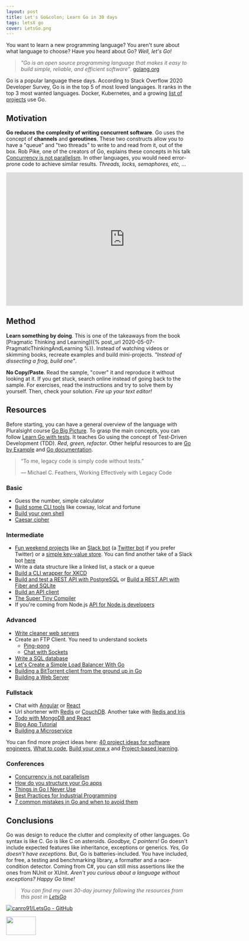 ```yaml
---
layout: post
title: Let's Go&colon; Learn Go in 30 days
tags: letsX go
cover: LetsGo.png
---
```


You want to learn a new programming language? You aren't sure about what language to choose? Have you heard about Go? _Well, let's Go!_

> _"Go is an open source programming language that makes it easy to build simple, reliable, and efficient software"_. [golang.org](https://golang.org/)

Go is a popular language these days. According to Stack Overflow 2020 Developer Survey, Go is in the top 5 of most loved languages. It ranks in the top 3 most wanted languages. Docker, Kubernetes, and a growing [list of projects](https://github.com/golang/go/wiki/GoUsers) use Go.

## Motivation

**Go reduces the complexity of writing concurrent software**. Go uses the concept of **channels** and **goroutines**. These two constructs allow you to have a "queue" and "two threads" to write to and read from it, out of the box. Rob Pike, one of the creators of Go, explains these concepts in his talk [Concurrency is not parallelism](https://blog.golang.org/waza-talk). In other languages, you would need error-prone code to achieve similar results. _Threads, locks, semaphores, etc, ..._

<div class="video-container">
<iframe src="https://www.youtube-nocookie.com/embed/oV9rvDllKEg?rel=0&fs=0" width="640" height="360" frameborder="0"></iframe>
</div>

## Method

**Learn something by doing**. This is one of the takeaways from the book [Pragmatic Thinking and Learning]({% post_url  2020-05-07-PragmaticThinkingAndLearning %}). Instead of watching videos or skimming books, recreate examples and build mini-projects. _"Instead of dissecting a frog, build one"_.

**No Copy/Paste**. Read the sample, "cover" it and reproduce it without looking at it. If you get stuck, search online instead of going back to the sample. For exercises, read the instructions and try to solve them by yourself. Then, check your solution. _Fire up your text editor!_

## Resources

Before starting, you can have a general overview of the language with Pluralsight course [Go Big Picture](https://app.pluralsight.com/library/courses/go-big-picture/table-of-contents). To grasp the main concepts, you can follow [Learn Go with tests](https://github.com/quii/learn-go-with-tests). It teaches Go using the concept of Test-Driven Development (TDD). _Red, green, refactor_. Other helpful resources to are [Go by Example](https://gobyexample.com/) and [Go documentation](https://golang.org/doc/).

> “To me, legacy code is simply code without tests.”
> 
> ― Michael C. Feathers, Working Effectively with Legacy Code

### Basic

* Guess the number, simple calculator
* [Build some CLI tools](https://github.com/danistefanovic/build-your-own-x#build-your-own-command-line-tool) like cowsay, lolcat and fortune
* [Build your own shell](https://github.com/danistefanovic/build-your-own-x#build-your-own-shell)
* [Caesar cipher](https://en.wikipedia.org/wiki/Caesar_cipher)

### Intermediate

* [Fun weekend projects](https://www.opsdash.com/blog/fun-weekend-projects-golang.html) like an [Slack bot](https://www.opsdash.com/blog/slack-bot-in-golang.html) (a [Twitter bot](https://tutorialedge.net/golang/writing-a-twitter-bot-golang/) if you prefer Twitter) or a [simple key-value store](https://www.opsdash.com/blog/persistent-key-value-store-golang.html). You can find another take of a Slack bot [here](https://chrisrng.svbtle.com/building-a-slack-bot-in-golang)
* Write a data structure like a linked list, a stack or a queue
* [Build a CLI wrapper for XKCD](https://eryb.space/2020/05/27/diving-into-go-by-building-a-cli-application.html)
* [Build and test a REST API with PostgreSQL](https://semaphoreci.com/community/tutorials/building-and-testing-a-rest-api-in-go-with-gorilla-mux-and-postgresql) or [Build a REST API with Fiber and SQLite](https://tutorialedge.net/golang/basic-rest-api-go-fiber/)
* [Build an API client](https://blog.gopheracademy.com/advent-2019/api-clients-humans/)
* [The Super Tiny Compiler](https://github.com/hazbo/the-super-tiny-compiler)
* If you're coming from Node.js [API for Node.js developers](https://www.youtube.com/playlist?list=PLzQWIQOqeUSPFPVfticl-CsmUv82Gb5W-) 

### Advanced

* [Write cleaner web servers](https://dev.to/chidiwilliams/writing-cleaner-go-web-servers-3oe4)
* Create an FTP Client. You need to understand sockets
    * [Ping-pong](https://gist.github.com/kenshinx/5796276)
    * [Chat with Sockets](https://www.thepolyglotdeveloper.com/2017/05/network-sockets-with-the-go-programming-language/)
* [Write a SQL database](http://notes.eatonphil.com/database-basics.html)
* [Let's Create a Simple Load Balancer With Go](https://kasvith.github.io/posts/lets-create-a-simple-lb-go/)
* [Building a BitTorrent client from the ground up in Go](https://blog.jse.li/posts/torrent/)
* [Building a Web Server](https://www.gophersumit.com/series/web-1/)

### Fullstack

* Chat with [Angular](https://www.thepolyglotdeveloper.com/2016/12/create-real-time-chat-app-golang-angular-2-websockets/) or [React](https://tutorialedge.net/projects/chat-system-in-go-and-react/)
* Url shortener with [Redis](http://bindersfullofcode.com/2019/02/12/golang-url-shortener.html) or [CouchDB](https://www.thepolyglotdeveloper.com/2016/12/create-a-url-shortener-with-golang-and-couchbase-nosql/). Another take with [Redis and Iris](https://www.kieranajp.uk/articles/build-url-shortener-api-golang/) 
* [Todo with MongoDB and React](https://schadokar.dev/posts/build-a-todo-app-in-golang-mongodb-and-react/)
* [Blog App Tutorial](https://www.youtube.com/channel/UCL8dTpgXgQKtKGp45dke1fg)
* [Building a Microservice](https://www.youtube.com/playlist?list=PLmD8u-IFdreyh6EUfevBcbiuCKzFk0EW_)

You can find more project ideas here: [40 project ideas for software engineers](https://www.codementor.io/@npostolovski/40-side-project-ideas-for-software-engineers-g8xckyxef), [What to code](https://what-to-code.com/), [Build your onw x](https://github.com/danistefanovic/build-your-own-x) and [Project-based learning](https://github.com/tuvtran/project-based-learning#go).

### Conferences

* [Concurrency is not parallelism](https://blog.golang.org/waza-talk)
* [How do you structure your Go apps](https://www.youtube.com/watch?v=oL6JBUk6tj0)
* [Things in Go I Never Use](https://www.youtube.com/watch?v=5DVV36uqQ4E)
* [Best Practices for Industrial Programming](https://www.youtube.com/watch?v=PTE4VJIdHPg)
* [7 common mistakes in Go and when to avoid them](https://www.youtube.com/watch?v=29LLRKIL_TI)

## Conclusions

Go was design to reduce the clutter and complexity of other languages. Go syntax is like C. Go is like C on asteroids. _Goodbye, C pointers!_ Go doesn't include expected features like inheritance, exceptions or generics. _Yes, Go doesn't have exceptions_. But, Go is batteries-included. You have included, for free, a testing and benchmarking library, a formatter and a race-condition detector. Coming from C#, you can still miss assertions like the ones from NUnit or XUnit. _Aren't you curious about a language without exceptions? Happy Go time!_

> _You can find my own 30-day journey following the resources from this post in [LetsGo](https://github.com/canro91/LetsGo)_

[![canro91/LetsGo - GitHub](https://gh-card.dev/repos/canro91/LetsGo.svg)](https://github.com/canro91/LetsGo)

<img src="https://golang.org/lib/godoc/images/footer-gopher.jpg" width="80" height="50" />

